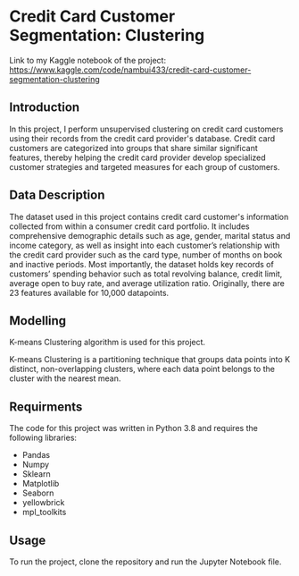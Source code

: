 # Credit Card Customer Segmentation: Clustering
Link to my Kaggle notebook of the project: https://www.kaggle.com/code/nambui433/credit-card-customer-segmentation-clustering

## Introduction
In this project, I perform unsupervised clustering on credit card customers using their records from the credit card provider's database. Credit card customers are categorized into groups that share similar significant features, thereby helping the credit card provider develop specialized customer strategies and targeted measures for each group of customers. 

## Data Description
The dataset used in this project contains credit card customer's information collected from within a consumer credit card portfolio. It includes comprehensive demographic details such as age, gender, marital status and income category, as well as insight into each customer’s relationship with the credit card provider such as the card type, number of months on book and inactive periods. Most importantly, the dataset holds key records of customers’ spending behavior such as total revolving balance, credit limit, average open to buy rate, and average utilization ratio. Originally, there are 23 features available for 10,000 datapoints. 

## Modelling
K-means Clustering algorithm is used for this project. 

K-means Clustering is a partitioning technique that groups data points into K distinct, non-overlapping clusters, where each data point belongs to the cluster with the nearest mean.

## Requirments
The code for this project was written in Python 3.8 and requires the following libraries:
- Pandas
- Numpy
- Sklearn
- Matplotlib
- Seaborn
- yellowbrick
- mpl_toolkits

## Usage
To run the project, clone the repository and run the Jupyter Notebook file.
